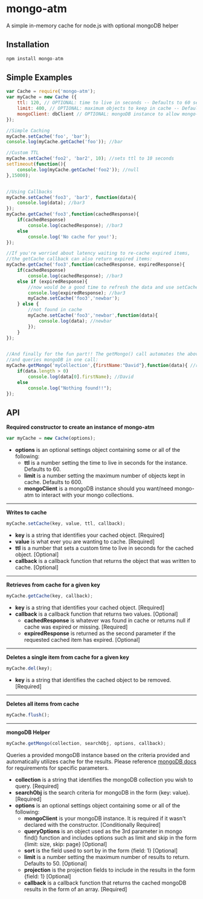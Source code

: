 # mongo-atm

A simple in-memory cache for node.js with optional mongoDB helper

## Installation

```javascript
npm install mongo-atm
```

## Simple Examples

```javascript
var Cache = require('mongo-atm');
var myCache = new Cache ({
    ttl: 120, // OPTIONAL: time to live in seconds -- Defaults to 60 seconds.
    limit: 400, // OPTIONAL: maximum objects to keep in cache -- Defaults to 600.
    mongoClient: dbClient // OPTIONAL: mongoDB instance to allow mongo-atm to make calls to mongo. This can also be sent with the getMongo() call.
});

//Simple Caching
myCache.setCache('foo', 'bar');
console.log(myCache.getCache('foo')); //bar

//Custom TTL
myCache.setCache('foo2', 'bar2', 10); //sets ttl to 10 seconds
setTimeout(function(){
    console.log(myCache.getCache('foo2')); //null
},15000);


//Using Callbacks
myCache.setCache('foo3', 'bar3', function(data){
    console.log(data); //bar3
});
myCache.getCache('foo3',function(cachedResponse){
    if(cachedResponse)
        console.log(cachedResponse); //bar3
    else
        console.log('No cache for you!');
});

//If you're worried about latency waiting to re-cache expired items, 
//the getCache callback can also return expired items:
myCache.getCache('foo3',function(cachedResponse, expiredResponse){
    if(cachedResponse)
        console.log(cachedResponse); //bar3
    else if (expiredResponse){
        //now would be a good time to refresh the data and use setCache
        console.log(expiredResponse); //bar3
        myCache.setCache('foo3','newbar');
    } else {
        //not found in cache
        myCache.setCache('foo3','newbar',function(data){
            console.log(data); //newbar
        });
    }
});


//And finally for the fun part!! The getMongo() call automates the above function
//and queries mongoDB in one call:
myCache.getMongo('myCollection',{firstName:"David"},function(data){ //returns an array
    if(data.length > 0)
        console.log(data[0].firstName); //David
    else
        console.log("Nothing found!!");
});
```

## API

**Required constructor to create an instance of mongo-atm**

```javascript
var myCache = new Cache(options);
```

  * **options** is an optional settings object containing some or all of the following:
    * **ttl** is a number setting the time to live in seconds for the instance. Defaults to 60.
    * **limit** is a number setting the maximum number of objects kept in cache. Defaults to 600.
    * **mongoClient** is a mongoDB instance should you want/need mongo-atm to interact with your mongo collections.

- - -

**Writes to cache**

```javascript
myCache.setCache(key, value, ttl, callback);
```

  * **key** is a string that identifies your cached object. [Required]
  * **value** is what ever you are wanting to cache. [Required]
  * **ttl** is a number that sets a custom time to live in seconds for the cached object. [Optional]
  * **callback** is a callback function that returns the object that was written to cache. [Optional]

- - -

**Retrieves from cache for a given key**

```javascript
myCache.getCache(key, callback);
```

  * **key** is a string that identifies your cached object. [Required]
  * **callback** is a callback function that returns two values. [Optional]
    * **cachedResponse** is whatever was found in cache or returns null if cache was expired or missing. [Required]
    * **expiredResponse** is returned as the second parameter if the requested cached item has expired. [Optional]

- - -

**Deletes a single item from cache for a given key**

```javascript
myCache.del(key);
```

  * **key** is a string that identifies the cached object to be removed. [Required]

- - -

**Deletes all items from cache**

```javascript
myCache.flush();
```

- - -

**mongoDB Helper**

```javascript
myCache.getMongo(collection, searchObj, options, callback);
```

Queries a provided mongoDB instance based on the criteria provided and automatically utilizes cache for the results. Please reference [mongoDB docs](http://docs.mongodb.org/manual/reference/method/db.collection.find/) for requirements for specific parameters.

  * **collection** is a string that identifies the mongoDB collection you wish to query. [Required]
  * **searchObj** is the search criteria for mongoDB in the form {key: value}. [Required]
  * **options** is an optional settings object containing some or all of the following:
    * **mongoClient** is your mongoDB instance. It is required if it wasn't declared with the constructor. [Conditionally Required]
    * **queryOptions** is an object used as the 3rd parameter in mongo find() function and includes options such as limit and skip in the form {limit: size, skip: page} [Optional]
    * **sort** is the field used to sort by in the form {field: 1} [Optional]
    * **limit** is a number setting the maximum number of results to return. Defaults to 50. [Optional]
    * **projection** is the projection fields to include in the results in the form {field: 1} [Optional]
    * **callback** is a callback function that returns the cached mongoDB results in the form of an array. [Required]